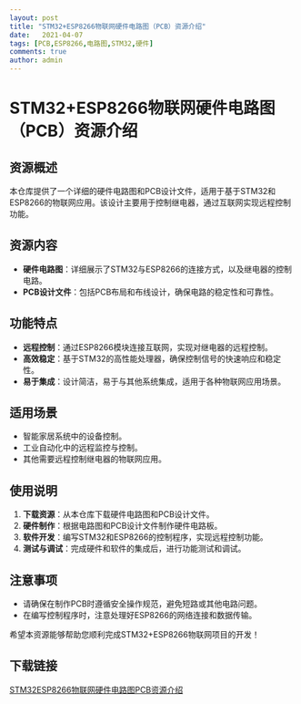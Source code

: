 ```yaml
---
layout: post
title: "STM32+ESP8266物联网硬件电路图（PCB）资源介绍"
date:   2021-04-07
tags: [PCB,ESP8266,电路图,STM32,硬件]
comments: true
author: admin
---
```

# STM32+ESP8266物联网硬件电路图（PCB）资源介绍

## 资源概述

本仓库提供了一个详细的硬件电路图和PCB设计文件，适用于基于STM32和ESP8266的物联网应用。该设计主要用于控制继电器，通过互联网实现远程控制功能。

## 资源内容

- **硬件电路图**：详细展示了STM32与ESP8266的连接方式，以及继电器的控制电路。
- **PCB设计文件**：包括PCB布局和布线设计，确保电路的稳定性和可靠性。

## 功能特点

- **远程控制**：通过ESP8266模块连接互联网，实现对继电器的远程控制。
- **高效稳定**：基于STM32的高性能处理器，确保控制信号的快速响应和稳定性。
- **易于集成**：设计简洁，易于与其他系统集成，适用于各种物联网应用场景。

## 适用场景

- 智能家居系统中的设备控制。
- 工业自动化中的远程监控与控制。
- 其他需要远程控制继电器的物联网应用。

## 使用说明

1. **下载资源**：从本仓库下载硬件电路图和PCB设计文件。
2. **硬件制作**：根据电路图和PCB设计文件制作硬件电路板。
3. **软件开发**：编写STM32和ESP8266的控制程序，实现远程控制功能。
4. **测试与调试**：完成硬件和软件的集成后，进行功能测试和调试。

## 注意事项

- 请确保在制作PCB时遵循安全操作规范，避免短路或其他电路问题。
- 在编写控制程序时，注意处理好ESP8266的网络连接和数据传输。

希望本资源能够帮助您顺利完成STM32+ESP8266物联网项目的开发！

## 下载链接

[STM32ESP8266物联网硬件电路图PCB资源介绍](https://pan.quark.cn/s/813da2d9f8f5)